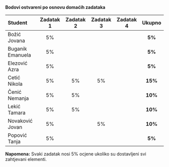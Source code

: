**Bodovi ostvareni po osnovu domaćih zadataka**

| Student | Zadatak 1 | Zadatak 2 | Zadatak 3 | Zadatak 4 | Ukupno |
| :------ | :------: | :------: | :------: | :------: | :------: |
| Božić Jovana | 5% |  |  |  | **5%** |
| Buganik Emanuela | 5% |  |  |  | **5%** |
| Elezović Azra | 5% |  |  |  | **5%** |
| Cetić Nikola | 5% | 5% | 5% |  | **15%** |
| Čenić Nemanja | 5% | 5% |  |  | **10%** |
| Lekić Tamara | 5% | 5% |  |  | **10%** |
| Novaković Jovan | 5% |  | 5% |  | **10%** |
| Popović Tanja | 5% |  |  |  | **5%** |

**Napomena:** Svaki zadatak nosi 5% ocjene ukoliko su dostavljeni svi zahtjevani elementi.
